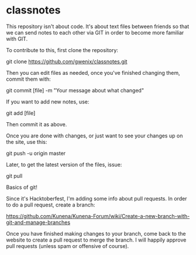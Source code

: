# classnotes

This repository isn't about code. It's about text files between friends so that we can send notes to each other via GIT in order to become more familiar with GIT.

To contribute to this, first clone the repository:

git clone https://github.com/gwenix/classnotes.git

Then you can edit files as needed, once you've finished changing them, commit them with:

git commit [file] -m "Your message about what changed"

If you want to add new notes, use:

git add [file]

Then commit it as above.

Once you are done with changes, or just want to see your changes up on the site, use this:

git push -u origin master

Later, to get the latest version of the files, issue:

git pull

Basics of git!

Since it's Hacktoberfest, I'm adding some info about pull requests. In order to do a pull request, create a branch:

https://github.com/Kunena/Kunena-Forum/wiki/Create-a-new-branch-with-git-and-manage-branches

Once you have finished making changes to your branch, come back to the website to create a pull request to merge the branch.
I will happily approve pull requests (unless spam or offensive of course).
